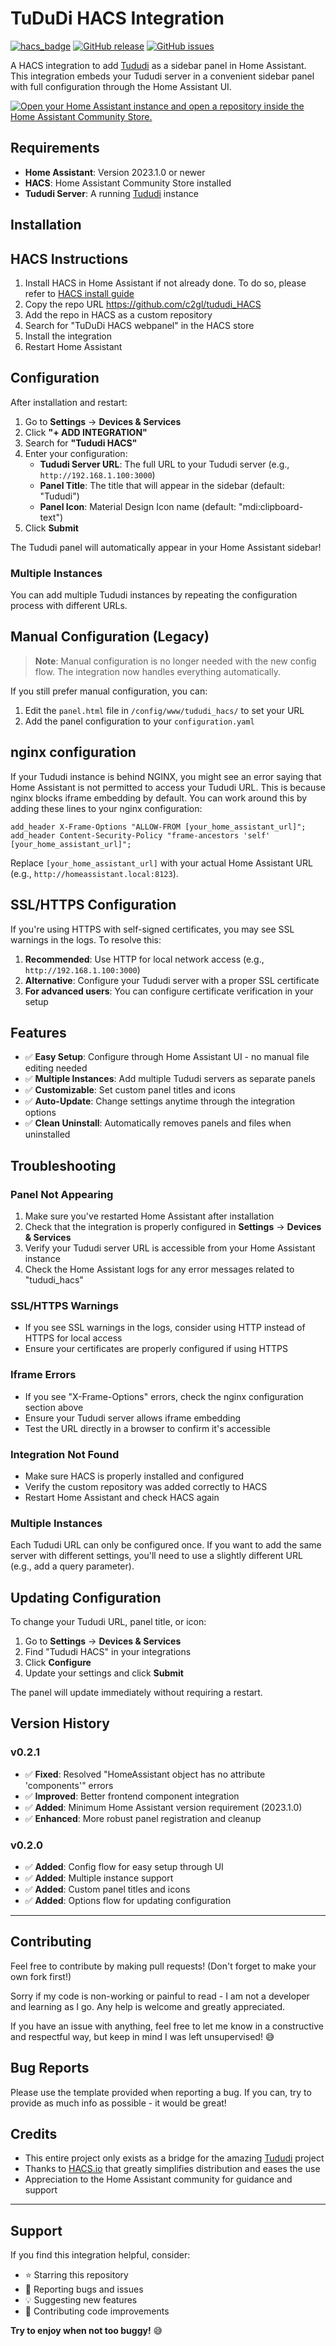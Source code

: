# TuDuDi HACS Integration

[![hacs_badge](https://img.shields.io/badge/HACS-Custom-orange.svg)](https://github.com/custom-components/hacs)
[![GitHub release](https://img.shields.io/github/release/c2gl/tududi_HACS.svg)](https://github.com/c2gl/tududi_HACS/releases)
[![GitHub issues](https://img.shields.io/github/issues/c2gl/tududi_HACS.svg)](https://github.com/c2gl/tududi_HACS/issues)

A HACS integration to add [Tududi](https://github.com/chrisvel/tududi) as a sidebar panel in Home Assistant. 
This integration embeds your Tududi server in a convenient sidebar panel with full configuration through the Home Assistant UI.

[![Open your Home Assistant instance and open a repository inside the Home Assistant Community Store.](https://my.home-assistant.io/badges/hacs_repository.svg)](https://my.home-assistant.io/redirect/hacs_repository/?owner=c2gl&repository=tududi_HACS&category=integration)

## Requirements

- **Home Assistant**: Version 2023.1.0 or newer
- **HACS**: Home Assistant Community Store installed
- **Tududi Server**: A running [Tududi](https://github.com/chrisvel/tududi) instance

## Installation 
## HACS Instructions
1. Install HACS in Home Assistant if not already done.
   To do so, please refer to [HACS install guide](https://www.hacs.xyz/docs/use/download/download/#to-download-hacs)
2. Copy the repo URL https://github.com/c2gl/tududi_HACS
3. Add the repo in HACS as a custom repository
4. Search for "TuDuDi HACS webpanel" in the HACS store
5. Install the integration
6. Restart Home Assistant

## Configuration
After installation and restart:

1. Go to **Settings** → **Devices & Services**
2. Click **"+ ADD INTEGRATION"**
3. Search for **"Tududi HACS"**
4. Enter your configuration:
   - **Tududi Server URL**: The full URL to your Tududi server (e.g., `http://192.168.1.100:3000`)
   - **Panel Title**: The title that will appear in the sidebar (default: "Tududi")
   - **Panel Icon**: Material Design Icon name (default: "mdi:clipboard-text")
5. Click **Submit**

The Tududi panel will automatically appear in your Home Assistant sidebar!

### Multiple Instances
You can add multiple Tududi instances by repeating the configuration process with different URLs.

## Manual Configuration (Legacy)
> **Note**: Manual configuration is no longer needed with the new config flow. The integration now handles everything automatically.

If you still prefer manual configuration, you can:
1. Edit the `panel.html` file in `/config/www/tududi_hacs/` to set your URL
2. Add the panel configuration to your `configuration.yaml`

## nginx configuration 
If your Tududi instance is behind NGINX, you might see an error saying that Home Assistant is not permitted to access your Tududi URL. This is because nginx blocks iframe embedding by default. You can work around this by adding these lines to your nginx configuration:

```nginx
add_header X-Frame-Options "ALLOW-FROM [your_home_assistant_url]";
add_header Content-Security-Policy "frame-ancestors 'self' [your_home_assistant_url]";
```

Replace `[your_home_assistant_url]` with your actual Home Assistant URL (e.g., `http://homeassistant.local:8123`).

## SSL/HTTPS Configuration

If you're using HTTPS with self-signed certificates, you may see SSL warnings in the logs. To resolve this:

1. **Recommended**: Use HTTP for local network access (e.g., `http://192.168.1.100:3000`)
2. **Alternative**: Configure your Tududi server with a proper SSL certificate
3. **For advanced users**: You can configure certificate verification in your setup

## Features
- ✅ **Easy Setup**: Configure through Home Assistant UI - no manual file editing needed
- ✅ **Multiple Instances**: Add multiple Tududi servers as separate panels
- ✅ **Customizable**: Set custom panel titles and icons
- ✅ **Auto-Update**: Change settings anytime through the integration options
- ✅ **Clean Uninstall**: Automatically removes panels and files when uninstalled

## Troubleshooting

### Panel Not Appearing
1. Make sure you've restarted Home Assistant after installation
2. Check that the integration is properly configured in **Settings** → **Devices & Services**
3. Verify your Tududi server URL is accessible from your Home Assistant instance
4. Check the Home Assistant logs for any error messages related to "tududi_hacs"

### SSL/HTTPS Warnings
- If you see SSL warnings in the logs, consider using HTTP instead of HTTPS for local access
- Ensure your certificates are properly configured if using HTTPS

### Iframe Errors
- If you see "X-Frame-Options" errors, check the nginx configuration section above
- Ensure your Tududi server allows iframe embedding
- Test the URL directly in a browser to confirm it's accessible

### Integration Not Found
- Make sure HACS is properly installed and configured
- Verify the custom repository was added correctly to HACS
- Restart Home Assistant and check HACS again

### Multiple Instances
Each Tududi URL can only be configured once. If you want to add the same server with different settings, you'll need to use a slightly different URL (e.g., add a query parameter).

## Updating Configuration
To change your Tududi URL, panel title, or icon:
1. Go to **Settings** → **Devices & Services**
2. Find "Tududi HACS" in your integrations
3. Click **Configure**
4. Update your settings and click **Submit**

The panel will update immediately without requiring a restart.

## Version History

### v0.2.1
- ✅ **Fixed**: Resolved "HomeAssistant object has no attribute 'components'" errors
- ✅ **Improved**: Better frontend component integration
- ✅ **Added**: Minimum Home Assistant version requirement (2023.1.0)
- ✅ **Enhanced**: More robust panel registration and cleanup

### v0.2.0
- ✅ **Added**: Config flow for easy setup through UI
- ✅ **Added**: Multiple instance support
- ✅ **Added**: Custom panel titles and icons
- ✅ **Added**: Options flow for updating configuration

---

## Contributing

Feel free to contribute by making pull requests! (Don't forget to make your own fork first!)

Sorry if my code is non-working or painful to read - I am not a developer and learning as I go. Any help is welcome and greatly appreciated.

If you have an issue with anything, feel free to let me know in a constructive and respectful way, but keep in mind I was left unsupervised! 😅

## Bug Reports

Please use the template provided when reporting a bug. If you can, try to provide as much info as possible - it would be great!

## Credits

- This entire project only exists as a bridge for the amazing [Tududi](https://github.com/chrisvel/tududi) project
- Thanks to [HACS.io](https://www.hacs.xyz/) that greatly simplifies distribution and eases the use
- Appreciation to the Home Assistant community for guidance and support

---

## Support

If you find this integration helpful, consider:
- ⭐ Starring this repository
- 🐛 Reporting bugs and issues
- 💡 Suggesting new features
- 🤝 Contributing code improvements

**Try to enjoy when not too buggy!** 😅